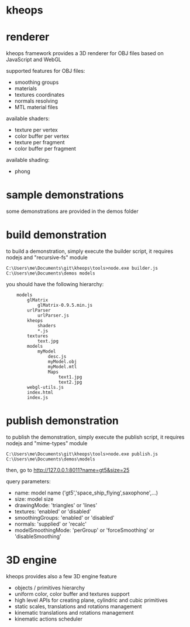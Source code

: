 # kheops

# renderer

kheops framework provides a 3D renderer for OBJ files based on JavaScript and WebGL

supported features for OBJ files:
- smoothing groups
- materials
- textures coordinates
- normals resolving
- MTL material files

available shaders:
- texture per vertex
- color buffer per vertex
- texture per fragment
- color buffer per fragment

available shading:
- phong

# sample demonstrations

some demonstrations are provided in the demos folder

# build demonstration

to build a demonstration, simply execute the builder script, it requires nodejs and "recursive-fs" module

```
C:\Users\me\Documents\git\kheops\tools>node.exe builder.js C:\Users\me\Documents\demos models
```

you should have the following hierarchy:

```
	models
		glMatrix
			glMatrix-0.9.5.min.js
		urlParser
			urlParser.js
		kheops
			shaders
			*.js
		textures
			text.jpg
		models
			myModel
				desc.js
				myModel.obj
				myModel.mtl
				Maps
					text1.jpg
					text2.jpg
		webgl-utils.js
		index.html
		index.js
```

# publish demonstration

to publish the demonstration, simply execute the publish script, it requires nodejs and "mime-types" module

```
C:\Users\me\Documents\git\kheops\tools>node.exe publish.js C:\Users\me\Documents\demos\models
```

then, go to http://127.0.0.1:8011?name=gt5&size=25

query parameters:
- name: model name ('gt5','space_ship_flying',saxophone',...)
- size: model size
- drawingMode: 'triangles' or 'lines' 
- textures: 'enabled' or 'disabled'
- smoothingGroups: 'enabled' or 'disabled'
- normals: 'supplied' or 'recalc'
- modelSmoothingMode: 'perGroup' or 'forceSmoothing' or 'disableSmoothing'

# 3D engine

kheops provides also a few 3D engine feature

- objects / primitives hierarchy
- uniform color, color buffer and textures support
- high level APIs for creating plane, cylindric and cubic primitives
- static scales, translations and rotations management
- kinematic translations and rotations management
- kinematic actions scheduler
